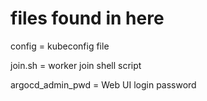 # files found in here

config = kubeconfig file

join.sh = worker join shell script

argocd_admin_pwd = Web UI login password
